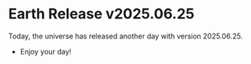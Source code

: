 # Earth Release v2025.06.25
Today, the universe has released another day with version 2025.06.25.
- Enjoy your day!
